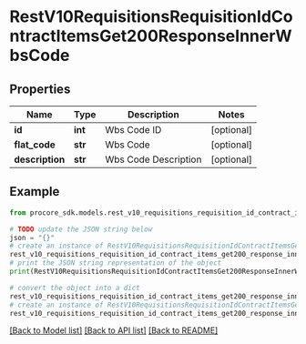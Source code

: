 # RestV10RequisitionsRequisitionIdContractItemsGet200ResponseInnerWbsCode


## Properties

Name | Type | Description | Notes
------------ | ------------- | ------------- | -------------
**id** | **int** | Wbs Code ID | [optional] 
**flat_code** | **str** | Wbs Code | [optional] 
**description** | **str** | Wbs Code Description | [optional] 

## Example

```python
from procore_sdk.models.rest_v10_requisitions_requisition_id_contract_items_get200_response_inner_wbs_code import RestV10RequisitionsRequisitionIdContractItemsGet200ResponseInnerWbsCode

# TODO update the JSON string below
json = "{}"
# create an instance of RestV10RequisitionsRequisitionIdContractItemsGet200ResponseInnerWbsCode from a JSON string
rest_v10_requisitions_requisition_id_contract_items_get200_response_inner_wbs_code_instance = RestV10RequisitionsRequisitionIdContractItemsGet200ResponseInnerWbsCode.from_json(json)
# print the JSON string representation of the object
print(RestV10RequisitionsRequisitionIdContractItemsGet200ResponseInnerWbsCode.to_json())

# convert the object into a dict
rest_v10_requisitions_requisition_id_contract_items_get200_response_inner_wbs_code_dict = rest_v10_requisitions_requisition_id_contract_items_get200_response_inner_wbs_code_instance.to_dict()
# create an instance of RestV10RequisitionsRequisitionIdContractItemsGet200ResponseInnerWbsCode from a dict
rest_v10_requisitions_requisition_id_contract_items_get200_response_inner_wbs_code_from_dict = RestV10RequisitionsRequisitionIdContractItemsGet200ResponseInnerWbsCode.from_dict(rest_v10_requisitions_requisition_id_contract_items_get200_response_inner_wbs_code_dict)
```
[[Back to Model list]](../README.md#documentation-for-models) [[Back to API list]](../README.md#documentation-for-api-endpoints) [[Back to README]](../README.md)


